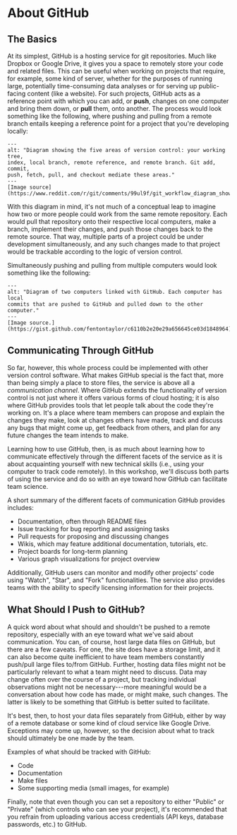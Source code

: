 About GitHub
============

The Basics
----------

At its simplest, GitHub is a hosting service for git repositories. Much like
Dropbox or Google Drive, it gives you a space to remotely store your code and
related files. This can be useful when working on projects that require, for
example, some kind of server, whether for the purposes of running large,
potentially time-consuming data analyses or for serving up public-facing
content (like a website). For such projects, GitHub acts as a reference point
with which you can add, or **push**, changes on one computer and bring them
down, or **pull** them, onto another. The process would look something like the
following, where pushing and pulling from a remote branch entails keeping a
reference point for a project that you're developing locally:

```{figure} /images/git-for-teams/github_workflow.png
---
alt: "Diagram showing the five areas of version control: your working tree,
index, local branch, remote reference, and remote branch. Git add, commit,
push, fetch, pull, and checkout mediate these areas."
---
[Image source](https://www.reddit.com/r/git/comments/99ul9f/git_workflow_diagram_showcasing_the_role_of/)
```

With this diagram in mind, it's not much of a conceptual leap to imagine how
two or more people could work from the same remote repository. Each would pull
that repository onto their respective local computers, make a branch, implement
their changes, and push those changes back to the remote source. That way,
multiple parts of a project could be under development simultaneously, and any
such changes made to that project would be trackable according to the logic of
version control.

Simultaneously pushing and pulling from multiple computers would look something
like the following:

```{figure} /images/git-for-teams/github_as_hub.png
---
alt: "Diagram of two computers linked with GitHub. Each computer has local
commits that are pushed to GitHub and pulled down to the other computer."
---
[Image source.](https://gist.github.com/fentontaylor/c6110b2e20e29a656645ce03d1848964)
```


Communicating Through GitHub
----------------------------

So far, however, this whole process could be implemented with other version
control software. What makes GitHub special is the fact that, more than being
simply a place to store files, the service is above all a _communication
channel_. Where GitHub extends the functionality of version control is not just
where it offers various forms of cloud hosting; it is also where GitHub
provides tools that let people talk about the code they're working on. It's a
place where team members can propose and explain the changes they make, look at
changes others have made, track and discuss any bugs that might come up, get
feedback from others, and plan for any future changes the team intends to make.

Learning how to use GitHub, then, is as much about learning how to communicate
effectively through the different facets of the service as it is about
acquainting yourself with new technical skills (i.e., using your computer to
track code remotely). In this workshop, we'll discuss both parts of using the
service and do so with an eye toward how GitHub can facilitate team science.

A short summary of the different facets of communication GitHub provides
includes:

* Documentation, often through README files
* Issue tracking for bug reporting and assigning tasks
* Pull requests for proposing and discussing changes
* Wikis, which may feature additional documentation, tutorials, etc.
* Project boards for long-term planning
* Various graph visualizations for project overview

Additionally, GitHub users can monitor and modify other projects' code using
"Watch", "Star", and "Fork" functionalities. The service also provides teams
with the ability to specify licensing information for their projects.

What Should I Push to GitHub?
-----------------------------

A quick word about what should and shouldn't be pushed to a remote repository,
especially with an eye toward what we've said about communication. You can, of
course, host large data files on GitHub, but there are a few caveats. For one,
the site does have a storage limit, and it can also become quite inefficient to
have team members constantly push/pull large files to/from GitHub. Further,
hosting data files might not be particularly relevant to what a team might need
to discuss. Data may change often over the course of a project, but tracking
individual observations might not be necessary---more meaningful would be a
conversation about how code has made, or might make, such changes. The latter
is likely to be something that GitHub is better suited to facilitate.

It's best, then, to host your data files separately from GitHub, either by way
of a remote database or some kind of cloud service like Google Drive.
Exceptions may come up, however, so the decision about what to track should
ultimately be one made by the team.

Examples of what should be tracked with GitHub:

* Code
* Documentation
* Make files
* Some supporting media (small images, for example)

Finally, note that even though you can set a repository to either "Public" or
"Private" (which controls who can see your project), it's recommended that you
refrain from uploading various access credentials (API keys, database
passwords, etc.) to GitHub.
